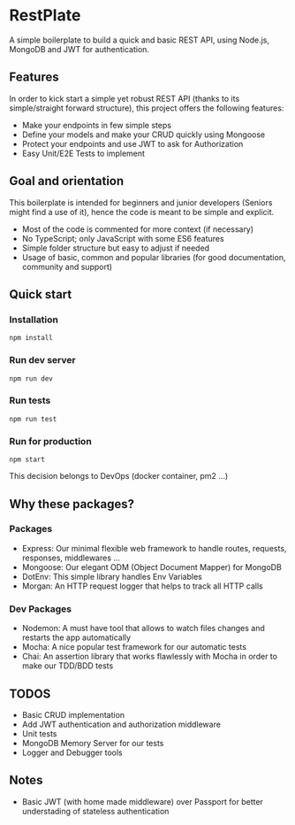 # RestPlate
A simple boilerplate to build a quick and basic REST API, using Node.js, MongoDB and JWT for authentication.

## Features
In order to kick start a simple yet robust REST API (thanks to its simple/straight forward structure), this project offers the following features:
- Make your endpoints in few simple steps
- Define your models and make your CRUD quickly using Mongoose
- Protect your endpoints and use JWT to ask for Authorization
- Easy Unit/E2E Tests to implement


## Goal and orientation
This boilerplate is intended for beginners and junior developers (Seniors might find a use of it), hence the code is meant to be simple and explicit.
- Most of the code is commented for more context (if necessary)
- No TypeScript; only JavaScript with some ES6 features
- Simple folder structure but easy to adjust if needed
- Usage of basic, common and popular libraries (for good documentation, community and support)

## Quick start

### Installation
```npm install```

### Run dev server
```npm run dev```

### Run tests
```npm run test```

### Run for production
```npm start```

This decision belongs to DevOps (docker container, pm2 ...)


## Why these packages?

### Packages
- Express: Our minimal flexible web framework to handle routes, requests, responses, middlewares ...
- Mongoose: Our elegant ODM (Object Document Mapper) for MongoDB
- DotEnv: This simple library handles Env Variables
- Morgan: An HTTP request logger that helps to track all HTTP calls

### Dev Packages
- Nodemon: A must have tool that allows to watch files changes and restarts the app automatically
- Mocha: A nice popular test framework for our automatic tests
- Chai: An assertion library that works flawlessly with Mocha in order to make our TDD/BDD tests

## TODOS
- Basic CRUD implementation
- Add JWT authentication and authorization middleware
- Unit tests
- MongoDB Memory Server for our tests
- Logger and Debugger tools

## Notes
- Basic JWT (with home made middleware) over Passport for better understading of stateless authentication